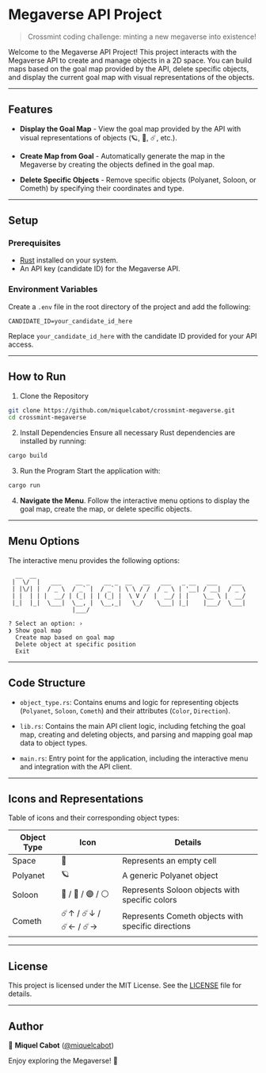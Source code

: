 # Megaverse API Project

> Crossmint coding challenge: minting a new megaverse into existence!

Welcome to the Megaverse API Project! This project interacts with the Megaverse API to create and manage objects in a 2D space. You can build maps based on the goal map provided by the API, delete specific objects, and display the current goal map with visual representations of the objects.

---

## Features

- **Display the Goal Map** - View the goal map provided by the API with visual representations of objects (🪐, 🔵, ☄️, etc.).

- **Create Map from Goal** - Automatically generate the map in the Megaverse by creating the objects defined in the goal map.

- **Delete Specific Objects** - Remove specific objects (Polyanet, Soloon, or Cometh) by specifying their coordinates and type.

---

## Setup

### Prerequisites

- [Rust](https://rustup.rs/) installed on your system.
- An API key (candidate ID) for the Megaverse API.

### Environment Variables

Create a `.env` file in the root directory of the project and add the following:

```plaintext
CANDIDATE_ID=your_candidate_id_here
```

Replace `your_candidate_id_here` with the candidate ID provided for your API access.

---

## How to Run

1. Clone the Repository

```bash
git clone https://github.com/miquelcabot/crossmint-megaverse.git
cd crossmint-megaverse
````

2. Install Dependencies Ensure all necessary Rust dependencies are installed by running:

```bash
cargo build
```

3. Run the Program Start the application with:
```bash
cargo run
```

4. **Navigate the Menu**. Follow the interactive menu options to display the goal map, create the map, or delete specific objects.

---

## Menu Options

The interactive menu provides the following options:

```plaintext
  __  __                                                           
 |  \/  |   ___    __ _    __ _  __   __   ___   _ __   ___    ___ 
 | |\/| |  / _ \  / _` |  / _` | \ \ / /  / _ \ | '__| / __|  / _ \
 | |  | | |  __/ | (_| | | (_| |  \ V /  |  __/ | |    \__ \ |  __/
 |_|  |_|  \___|  \__, |  \__,_|   \_/    \___| |_|    |___/  \___|
                  |___/                                            

? Select an option: ›
❯ Show goal map
  Create map based on goal map
  Delete object at specific position
  Exit
```

---

## Code Structure

- `object_type.rs`: Contains enums and logic for representing objects (`Polyanet`, `Soloon`, `Cometh`) and their attributes (`Color`, `Direction`).

- `lib.rs`: Contains the main API client logic, including fetching the goal map, creating and deleting objects, and parsing and mapping goal map data to object types.

- `main.rs`: Entry point for the application, including the interactive menu and integration with the API client.

---

## Icons and Representations

Table of icons and their corresponding object types:

| Object Type | Icon              | Details                                            |
|-------------|-------------------|----------------------------------------------------|
| Space       | 🌌                | Represents an empty cell                           |
| Polyanet    | 🪐                | A generic Polyanet object                          |
| Soloon      | 🔵 / 🔴 / 🟣 / ⚪  | Represents Soloon objects with specific colors     |
| Cometh      | ☄️↑ / ☄️↓ / ☄️← / ☄️→ | Represents Cometh objects with specific directions |

---

## License

This project is licensed under the MIT License. See the [LICENSE](./LICENSE) file for details.

---

## Author

👤 **Miquel Cabot** ([@miquelcabot](https://github.com/miquelcabot))

Enjoy exploring the Megaverse! 🚀
